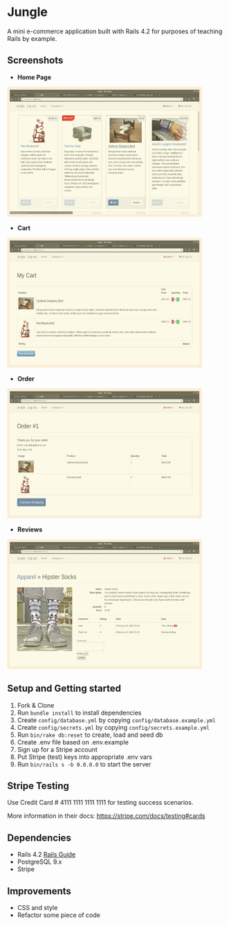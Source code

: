 # Jungle

A mini e-commerce application built with Rails 4.2 for purposes of teaching Rails by example.
  

## Screenshots  

* **Home Page** 

<img src="docs/home_page.png" width="450" height="300"/>


* **Cart**

<img src="docs/cart.png" width="450" height="300"/>


* **Order**

<img src="docs/order.png" width="450" height="300"/>


* **Reviews**

<img src="docs/reviews.png" width="450" height="300"/>



## Setup and Getting started

1. Fork & Clone
2. Run `bundle install` to install dependencies
3. Create `config/database.yml` by copying `config/database.example.yml`
4. Create `config/secrets.yml` by copying `config/secrets.example.yml`
5. Run `bin/rake db:reset` to create, load and seed db
6. Create .env file based on .env.example
7. Sign up for a Stripe account
8. Put Stripe (test) keys into appropriate .env vars
9. Run `bin/rails s -b 0.0.0.0` to start the server
  

## Stripe Testing

Use Credit Card # 4111 1111 1111 1111 for testing success scenarios.

More information in their docs: <https://stripe.com/docs/testing#cards>
  

## Dependencies

* Rails 4.2 [Rails Guide](http://guides.rubyonrails.org/v4.2/)
* PostgreSQL 9.x
* Stripe
  

## Improvements
* CSS and style
* Refactor some piece of code